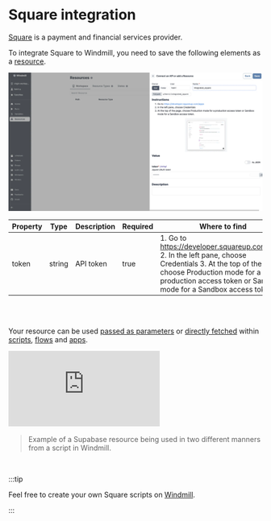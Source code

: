 # Square integration

[Square](https://www.squarespace.com/) is a payment and financial services provider.

To integrate Square to Windmill, you need to save the following elements as a [resource](../core_concepts/3_resources_and_types/index.mdx).

![Add Sendgrid Resource](../assets/integrations/add-square.png.webp)

| Property | Type   | Description | Required | Where to find                                                                                                                                                                                                    |
| -------- | ------ | ----------- | -------- | ---------------------------------------------------------------------------------------------------------------------------------------------------------------------------------------------------------------- |
| token    | string | API token   | true     | 1. Go to https://developer.squareup.com/apps 2. In the left pane, choose Credentials 3. At the top of the page, choose Production mode for a production access token or Sandbox mode for a Sandbox access token. |

<br/><br/>

Your resource can be used [passed as parameters](../core_concepts/3_resources_and_types/index.mdx#passing-resources-as-parameters-to-scripts-preferred) or [directly fetched](../core_concepts/3_resources_and_types/index.mdx#fetching-them-from-within-a-script-by-using-the-wmill-client-in-the-respective-language) within [scripts](../script_editor/index.mdx), [flows](../flows/1_flow_editor.mdx) and [apps](../apps/0_app_editor/index.mdx).

<iframe
	style={{ aspectRatio: '16/9' }}
	src="https://www.youtube.com/embed/ggJQtzvqaqA"
	title="YouTube video player"
	frameBorder="0"
	allow="accelerometer; autoplay; clipboard-write; encrypted-media; gyroscope; picture-in-picture; web-share"
	allowFullScreen
	className="border-2 rounded-lg object-cover w-full dark:border-gray-800"
></iframe>

<br/>

> Example of a Supabase resource being used in two different manners from a script in Windmill.
<br/>

:::tip

Feel free to create your own Square scripts on [Windmill](../getting_started/00_how_to_use_windmill/index.mdx).

:::
